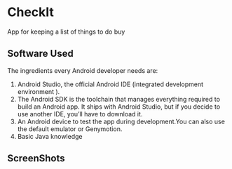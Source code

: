# CheckIt
App for keeping a list of things to do buy

## Software Used
The ingredients every Android developer needs are:

1. Android Studio, the official Android IDE (integrated development environment ).
2. The Android SDK is the toolchain that manages everything required to build an Android app. 
   It ships with Android Studio, but if you decide to use another IDE, you’ll have to download it.
3. An Android device to test the app during development.You can also use the default emulator or Genymotion.
4. Basic Java knowledge

## ScreenShots
